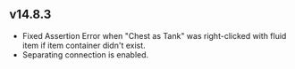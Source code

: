 ## v14.8.3
- Fixed Assertion Error when "Chest as Tank" was right-clicked with fluid item if item container didn't exist.
- Separating connection is enabled.
